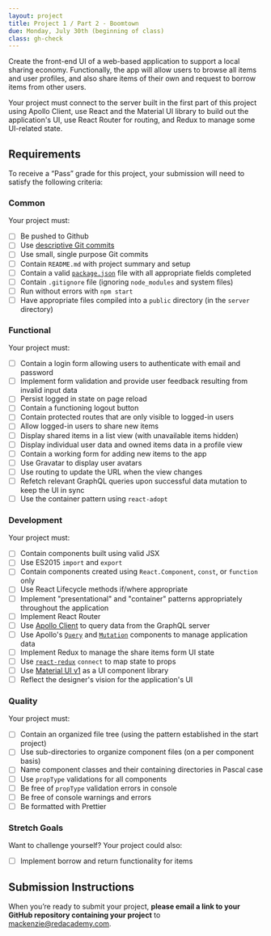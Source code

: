```yaml
---
layout: project
title: Project 1 / Part 2 - Boomtown
due: Monday, July 30th (beginning of class)
class: gh-check
---
```


Create the front-end UI of a web-based application to support a local sharing economy. Functionally, the app will allow users to browse all items and user profiles, and also share items of their own and request to borrow items from other users.

Your project must connect to the server built in the first part of this project using Apollo Client, use React and the Material UI library to build out the application's UI, use React Router for routing, and Redux to manage some UI-related state.

## Requirements

To receive a “Pass” grade for this project, your submission will need to satisfy the following criteria:

### Common

Your project must:

- [ ] Be pushed to Github
- [ ] Use [descriptive Git commits](http://chris.beams.io/posts/git-commit/)
- [ ] Use small, single purpose Git commits
- [ ] Contain `README.md` with project summary and setup
- [ ] Contain a valid [`package.json`](http://browsenpm.org/package.json) file with all appropriate fields completed
- [ ] Contain `.gitignore` file (ignoring `node_modules` and system files)
- [ ] Run without errors with `npm start`
- [ ] Have appropriate files compiled into a `public` directory (in the `server` directory)

### Functional

Your project must:

- [ ] Contain a login form allowing users to authenticate with email and password
- [ ] Implement form validation and provide user feedback resulting from invalid input data
- [ ] Persist logged in state on page reload
- [ ] Contain a functioning logout button
- [ ] Contain protected routes that are only visible to logged-in users
- [ ] Allow logged-in users to share new items
- [ ] Display shared items in a list view (with unavailable items hidden)
- [ ] Display individual user data and owned items data in a profile view
- [ ] Contain a working form for adding new items to the app
- [ ] Use Gravatar to display user avatars
- [ ] Use routing to update the URL when the view changes
- [ ] Refetch relevant GraphQL queries upon successful data mutation to keep the UI in sync
- [ ] Use the container pattern using `react-adopt`

### Development

Your project must:

- [ ] Contain components built using valid JSX
- [ ] Use ES2015 `import` and `export`
- [ ] Contain components created using `React.Component`, `const`, or `function` only
- [ ] Use React Lifecycle methods if/where appropriate
- [ ] Implement "presentational" and "container" patterns appropriately throughout the application
- [ ] Implement React Router
- [ ] Use [Apollo Client](https://github.com/apollographql/apollo-client) to query data from the GraphQL server
- [ ] Use Apollo's [`Query`](https://www.apollographql.com/docs/react/essentials/queries.html) and [`Mutation`](https://www.apollographql.com/docs/react/essentials/mutations.html) components to manage application data
- [ ] Implement Redux to manage the share items form UI state
- [ ] Use [`react-redux`](https://github.com/reactjs/react-redux) `connect` to map state to props
- [ ] Use [Material UI v1](https://material-ui.com/) as a UI component library
- [ ] Reflect the designer's vision for the application's UI

### Quality

Your project must:

- [ ] Contain an organized file tree (using the pattern established in the start project)
- [ ] Use sub-directories to organize component files (on a per component basis)
- [ ] Name component classes and their containing directories in Pascal case
- [ ] Use `propType` validations for all components
- [ ] Be free of `propType` validation errors in console
- [ ] Be free of console warnings and errors
- [ ] Be formatted with Prettier

### Stretch Goals

Want to challenge yourself? Your project could also:

- [ ] Implement borrow and return functionality for items

## Submission Instructions

When you’re ready to submit your project, **please email a link to your GitHub repository containing your project** to mackenzie@redacademy.com.
